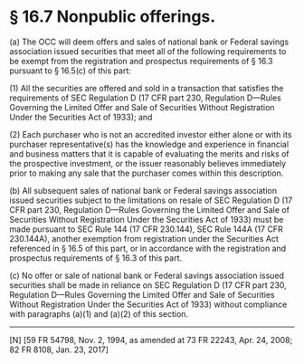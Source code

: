 # § 16.7   Nonpublic offerings.

(a) The OCC will deem offers and sales of national bank or Federal savings association issued securities that meet all of the following requirements to be exempt from the registration and prospectus requirements of § 16.3 pursuant to § 16.5(c) of this part: 


(1) All the securities are offered and sold in a transaction that satisfies the requirements of SEC Regulation D (17 CFR part 230, Regulation D—Rules Governing the Limited Offer and Sale of Securities Without Registration Under the Securities Act of 1933); and


(2) Each purchaser who is not an accredited investor either alone or with its purchaser representative(s) has the knowledge and experience in financial and business matters that it is capable of evaluating the merits and risks of the prospective investment, or the issuer reasonably believes immediately prior to making any sale that the purchaser comes within this description. 


(b) All subsequent sales of national bank or Federal savings association issued securities subject to the limitations on resale of SEC Regulation D (17 CFR part 230, Regulation D—Rules Governing the Limited Offer and Sale of Securities Without Registration Under the Securities Act of 1933) must be made pursuant to SEC Rule 144 (17 CFR 230.144), SEC Rule 144A (17 CFR 230.144A), another exemption from registration under the Securities Act referenced in § 16.5 of this part, or in accordance with the registration and prospectus requirements of § 16.3 of this part. 


(c) No offer or sale of national bank or Federal savings association issued securities shall be made in reliance on SEC Regulation D (17 CFR part 230, Regulation D—Rules Governing the Limited Offer and Sale of Securities Without Registration Under the Securities Act of 1933) without compliance with paragraphs (a)(1) and (a)(2) of this section. 



---

[N] [59 FR 54798, Nov. 2, 1994, as amended at 73 FR 22243, Apr. 24, 2008; 82 FR 8108, Jan. 23, 2017]




